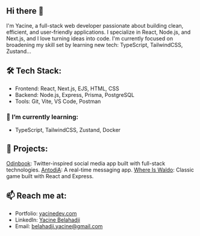 ## Hi there 👋
I'm Yacine, a full-stack web developer passionate about building clean, efficient, and user-friendly applications. I specialize in React, Node.js, and Next.js, and I love turning ideas into code. I'm currently focused on broadening my skill set by learning new tech: TypeScript, TailwindCSS, Zustand...

## 🛠️ Tech Stack:
- Frontend: React, Next.js, EJS, HTML, CSS
- Backend: Node.js, Express, Prisma, PostgreSQL
- Tools: Git, Vite, VS Code, Postman

### 🌱 I’m currently learning:
- TypeScript, TailwindCSS, Zustand, Docker

## 🚀 Projects:

[Odinbook](https://github.com/3antozz/Odin-Book): Twitter-inspired social media app built with full-stack technologies.
[AntodiA](https://github.com/3antozz/Messaging-app): A real-time messaging app.
[Where Is Waldo](https://github.com/3antozz/Where-is-Waldo): Classic game built with React and Express.

## 📫 Reach me at:
- Portfolio: [yacinedev.com](https://yacinedev.com)
- LinkedIn: [Yacine Belahadji](https://www.linkedin.com/in/yacine-belahadji-b21a60270/)
- Email: belahadji.yacine@gmail.com


<!--
**3antozz/3antozz** is a ✨ _special_ ✨ repository because its `README.md` (this file) appears on your GitHub profile.

Here are some ideas to get you started:

- 🔭 I’m currently working on ...
- 🌱 I’m currently learning ...
- 👯 I’m looking to collaborate on ...
- 🤔 I’m looking for help with ...
- 💬 Ask me about ...
- 📫 How to reach me: ...
- 😄 Pronouns: ...
- ⚡ Fun fact: ...
-->
